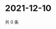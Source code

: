 # 2021-12-10

共 0 条

<!-- BEGIN WEIBO -->
<!-- 最后更新时间 Fri Dec 10 2021 00:01:25 GMT+0800 (China Standard Time) -->

<!-- END WEIBO -->
